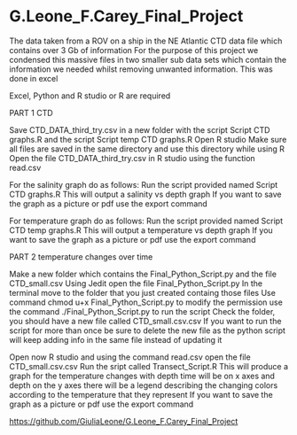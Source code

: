# G.Leone_F.Carey_Final_Project
The data taken from a ROV on a ship in the NE Atlantic
CTD data file which contains over 3 Gb of information 
For the purpose of this project we condensed this massive files in two smaller sub data sets which contain the information we needed whilst removing unwanted information. This was done in excel

Excel, Python and R studio or R are required

PART 1 CTD

Save CTD_DATA_third_try.csv in a new folder with the script Script CTD graphs.R and the script Script temp CTD graphs.R
Open R studio
Make sure all files are saved in the same directory and use this directory while using R
Open the file CTD_DATA_third_try.csv in R studio using the function read.csv

For the salinity graph do as follows:
Run the script provided named Script CTD graphs.R
This will output a salinity vs depth graph
If you want to save the graph as a picture or pdf use the export command

For temperature graph do as follows:
Run the script provided named Script CTD temp graphs.R
This will output a temperature vs depth graph
If you want to save the graph as a picture or pdf use the export command

PART 2 temperature changes over time

Make a new folder which contains the Final_Python_Script.py and the file CTD_small.csv
Using Jedit open the file Final_Python_Script.py
In the terminal move to the folder that you just created containg those files
Use command chmod u+x Final_Python_Script.py to modify the permission
use the command ./Final_Python_Script.py to run the script
Check the folder, you should have a new file called CTD_small.csv.csv
If you want to run the script for more than once be sure to delete the new file as the python script will keep adding info in the same file instead of updating it

Open now R studio and using the command read.csv open the file CTD_small.csv.csv 
Run the sript called Transect_Script.R
This will produce a graph for the temperature changes with depth time will be on x axes and depth on the y axes
there will be a legend describing the changing colors according to the temperature that they represent
If you want to save the graph as a picture or pdf use the export command






https://github.com/GiuliaLeone/G.Leone_F.Carey_Final_Project
